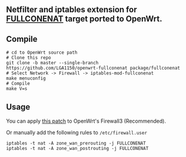 ## Netfilter and iptables extension for [FULLCONENAT](https://github.com/Chion82/netfilter-full-cone-nat) target ported to OpenWrt.

Compile
---
```
# cd to OpenWrt source path
# Clone this repo
git clone -b master --single-branch https://github.com/LGA1150/openwrt-fullconenat package/fullconenat
# Select Network -> Firewall -> iptables-mod-fullconenat
make menuconfig
# Compile
make V=s
```

Usage
---
You can apply [this patch](https://github.com/LGA1150/fullconenat-fw3-patch) to OpenWrt's Firewall3 (Recommended).

Or manually add the following rules to `/etc/firewall.user`
```
iptables -t nat -A zone_wan_prerouting -j FULLCONENAT
iptables -t nat -A zone_wan_postrouting -j FULLCONENAT
```

